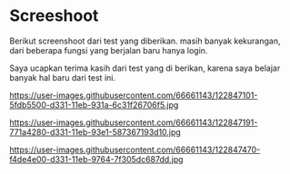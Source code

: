 # Screeshoot

Berikut screenshoot dari test yang diberikan.
masih banyak kekurangan, dari beberapa fungsi yang berjalan baru hanya login.

Saya ucapkan terima kasih dari test yang di berikan, karena saya belajar banyak hal baru dari test ini.


https://user-images.githubusercontent.com/66661143/122847101-5fdb5500-d331-11eb-931a-6c31f26706f5.jpg

https://user-images.githubusercontent.com/66661143/122847191-771a4280-d331-11eb-93e1-587367193d10.jpg

https://user-images.githubusercontent.com/66661143/122847470-f4de4e00-d331-11eb-9764-7f305dc687dd.jpg

